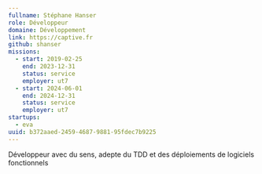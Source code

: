 ```yaml
---
fullname: Stéphane Hanser
role: Développeur
domaine: Développement
link: https://captive.fr
github: shanser
missions:
  - start: 2019-02-25
    end: 2023-12-31
    status: service
    employer: ut7
  - start: 2024-06-01
    end: 2024-12-31
    status: service
    employer: ut7
startups:
  - eva
uuid: b372aaed-2459-4687-9881-95fdec7b9225
---
```

Développeur avec du sens, adepte du TDD et des déploiements de logiciels fonctionnels
